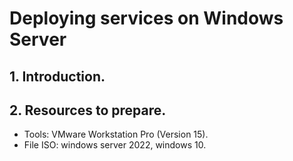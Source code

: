 # Deploying services on Windows Server

## 1. Introduction.


## 2. Resources to prepare.
- Tools: VMware Workstation Pro (Version 15).
- File ISO: windows server 2022, windows 10.


